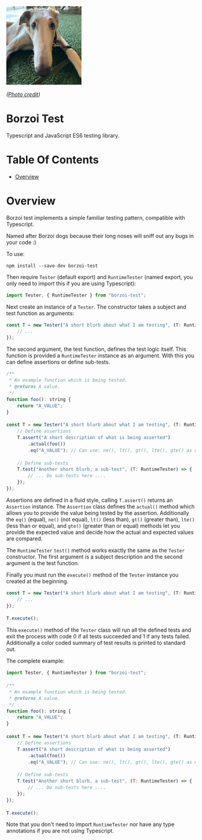 <img alt="Borzoi dog" width="200px" src="./icon.png">  

*([Photo credit](https://www.instagram.com/birch.the.borzoi/))*

# Borzoi Test
Typescript and JavaScript ES6 testing library.

# Table Of Contents
- [Overview](#overview)

# Overview
Borzoi test implements a simple familiar testing pattern, compatible with 
Typescript.

Named after Borzoi dogs because their long noses will sniff out any bugs in your
code :)

To use:

```
npm install --save-dev borzoi-test
```

Then require `Tester` (default export) and `RuntimeTester` (named export, you 
only need to import this if you are using Typescript): 

```js
import Tester, { RuntimeTester } from "borzoi-test";
```

Next create an instance of a `Tester`. The constructor takes a subject and test 
function as arguments:

```js
const T = new Tester("A short blurb about what I am testing", (T: RuntimeTester) => {
    // ...
});
```

The second argument, the test function, defines the test logic itself. This 
function is provided a `RuntimeTester` instance as an argument. With this you 
can define assertions or define sub-tests.

```js
/**
 * An example function which is being tested.
 * @returns A value.
 */
function foo(): string {
    return "A_VALUE";
}

const T = new Tester("A short blurb about what I am testing", (T: RuntimeTester) => {
    // Define assertions
    T.assert("A short description of what is being asserted")
        .actual(foo())
        .eq("A_VALUE"); // Can use: ne(), lt(), gt(), lte(), gte() as well
        
    // Define sub-tests
    T.test("Another short blurb, a sub-test", (T: RuntimeTester) => {
        // ... Do sub-tests here ....
    });
});
```

Assertions are defined in a fluid style, calling `T.assert()` returns an 
`Assertion` instance. The `Assertion` class defines the `actual()` method which
allows you to provide the value being tested by the assertion. Additionally the
`eq()` (equal), `ne()` (not equal), `lt()` (less than), `gt()` (greater than),
`lte()` (less than or equal), and `gte()` (greater than or equal) methods let 
you provide the expected value and decide how the actual and expected values are
compared.

The `RuntimeTester` `test()` method works exactly the same as the `Tester` 
constructor. The first argument is a subject description and the second argument
is the test function.

Finally you must run the `execute()` method of the `Tester` instance you created
at the beginning.

```js
const T = new Tester("A short blurb about what I am testing", (T: RuntimeTester) => {
    // ...
});

T.execute();
```

This `execute()` method of the `Tester` class will run all the defined tests and
exit the process with code 0 if all tests succeeded and 1 if any tests failed. 
Additionally a color coded summary of test results is printed to standard out.

The complete example:

```js
import Tester, { RuntimeTester } from "borzoi-test";

/**
 * An example function which is being tested.
 * @returns A value.
 */
function foo(): string {
    return "A_VALUE";
}

const T = new Tester("A short blurb about what I am testing", (T: RuntimeTester) => {
    // Define assertions
    T.assert("A short description of what is being asserted")
        .actual(foo())
        .eq("A_VALUE"); // Can use: ne(), lt(), gt(), lte(), gte() as well
        
    // Define sub-tests
    T.test("Another short blurb, a sub-test", (T: RuntimeTester) => {
        // ... Do sub-tests here ....
    });
});

T.execute();
```

Note that you don't need to import `RuntimeTester` nor have any type annotations
if you are not using Typescript.

